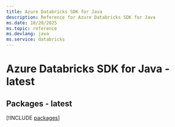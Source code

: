 ```yaml
---
title: Azure Databricks SDK for Java
description: Reference for Azure Databricks SDK for Java
ms.date: 10/20/2025
ms.topic: reference
ms.devlang: java
ms.service: databricks
---
```

# Azure Databricks SDK for Java - latest
## Packages - latest
[!INCLUDE [packages](databricks-index.md)]